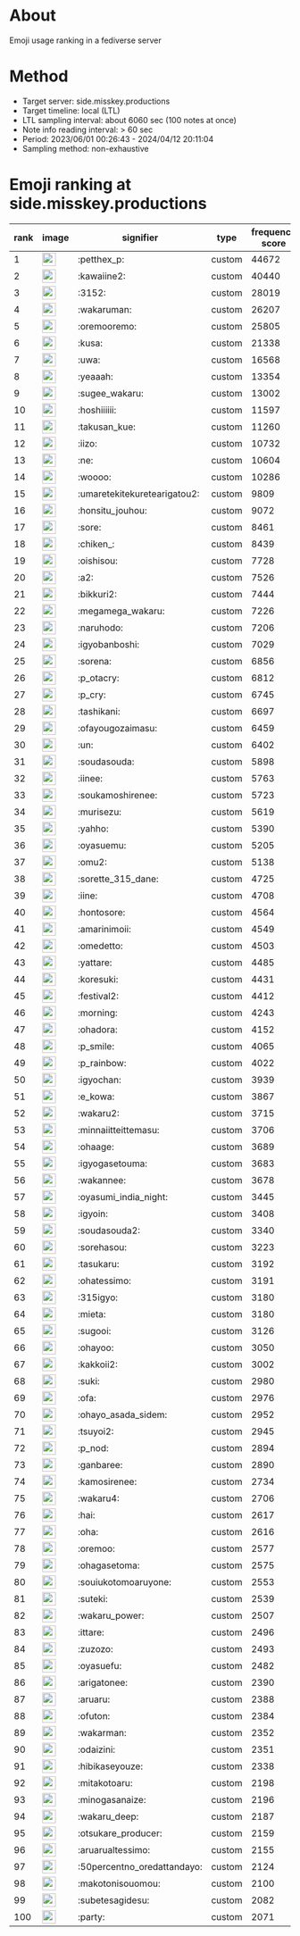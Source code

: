 # About
Emoji usage ranking in a fediverse server

# Method
- Target server: side.misskey.productions
- Target timeline: local (LTL)
- LTL sampling interval: about 6060 sec (100 notes at once)
- Note info reading interval: > 60 sec
- Period: 2023/06/01 00:26:43 - 2024/04/12 20:11:04 
- Sampling method: non-exhaustive

# Emoji ranking at side.misskey.productions

|rank|image|signifier|type|frequency score|
|----|----|----|----|----|
|1|<img height="24" src="https://side.misskey.productions/emoji/petthex_p.webp">|:petthex_p:|custom|44672|
|2|<img height="24" src="https://side.misskey.productions/emoji/kawaiine2.webp">|:kawaiine2:|custom|40440|
|3|<img height="24" src="https://side.misskey.productions/emoji/3152.webp">|:3152:|custom|28019|
|4|<img height="24" src="https://side.misskey.productions/emoji/wakaruman.webp">|:wakaruman:|custom|26207|
|5|<img height="24" src="https://side.misskey.productions/emoji/oremooremo.webp">|:oremooremo:|custom|25805|
|6|<img height="24" src="https://side.misskey.productions/emoji/kusa.webp">|:kusa:|custom|21338|
|7|<img height="24" src="https://side.misskey.productions/emoji/uwa.webp">|:uwa:|custom|16568|
|8|<img height="24" src="https://side.misskey.productions/emoji/yeaaah.webp">|:yeaaah:|custom|13354|
|9|<img height="24" src="https://side.misskey.productions/emoji/sugee_wakaru.webp">|:sugee_wakaru:|custom|13002|
|10|<img height="24" src="https://side.misskey.productions/emoji/hoshiiiiii.webp">|:hoshiiiiii:|custom|11597|
|11|<img height="24" src="https://side.misskey.productions/emoji/takusan_kue.webp">|:takusan_kue:|custom|11260|
|12|<img height="24" src="https://side.misskey.productions/emoji/iizo.webp">|:iizo:|custom|10732|
|13|<img height="24" src="https://side.misskey.productions/emoji/ne.webp">|:ne:|custom|10604|
|14|<img height="24" src="https://side.misskey.productions/emoji/woooo.webp">|:woooo:|custom|10286|
|15|<img height="24" src="https://side.misskey.productions/emoji/umaretekitekuretearigatou2.webp">|:umaretekitekuretearigatou2:|custom|9809|
|16|<img height="24" src="https://side.misskey.productions/emoji/honsitu_jouhou.webp">|:honsitu_jouhou:|custom|9072|
|17|<img height="24" src="https://side.misskey.productions/emoji/sore.webp">|:sore:|custom|8461|
|18|<img height="24" src="https://side.misskey.productions/emoji/chiken_.webp">|:chiken_:|custom|8439|
|19|<img height="24" src="https://side.misskey.productions/emoji/oishisou.webp">|:oishisou:|custom|7728|
|20|<img height="24" src="https://side.misskey.productions/emoji/a2.webp">|:a2:|custom|7526|
|21|<img height="24" src="https://side.misskey.productions/emoji/bikkuri2.webp">|:bikkuri2:|custom|7444|
|22|<img height="24" src="https://side.misskey.productions/emoji/megamega_wakaru.webp">|:megamega_wakaru:|custom|7226|
|23|<img height="24" src="https://side.misskey.productions/emoji/naruhodo.webp">|:naruhodo:|custom|7206|
|24|<img height="24" src="https://side.misskey.productions/emoji/igyobanboshi.webp">|:igyobanboshi:|custom|7029|
|25|<img height="24" src="https://side.misskey.productions/emoji/sorena.webp">|:sorena:|custom|6856|
|26|<img height="24" src="https://side.misskey.productions/emoji/p_otacry.webp">|:p_otacry:|custom|6812|
|27|<img height="24" src="https://side.misskey.productions/emoji/p_cry.webp">|:p_cry:|custom|6745|
|28|<img height="24" src="https://side.misskey.productions/emoji/tashikani.webp">|:tashikani:|custom|6697|
|29|<img height="24" src="https://side.misskey.productions/emoji/ofayougozaimasu.webp">|:ofayougozaimasu:|custom|6459|
|30|<img height="24" src="https://side.misskey.productions/emoji/un.webp">|:un:|custom|6402|
|31|<img height="24" src="https://side.misskey.productions/emoji/soudasouda.webp">|:soudasouda:|custom|5898|
|32|<img height="24" src="https://side.misskey.productions/emoji/iinee.webp">|:iinee:|custom|5763|
|33|<img height="24" src="https://side.misskey.productions/emoji/soukamoshirenee.webp">|:soukamoshirenee:|custom|5723|
|34|<img height="24" src="https://side.misskey.productions/emoji/murisezu.webp">|:murisezu:|custom|5619|
|35|<img height="24" src="https://side.misskey.productions/emoji/yahho.webp">|:yahho:|custom|5390|
|36|<img height="24" src="https://side.misskey.productions/emoji/oyasuemu.webp">|:oyasuemu:|custom|5205|
|37|<img height="24" src="https://side.misskey.productions/emoji/omu2.webp">|:omu2:|custom|5138|
|38|<img height="24" src="https://side.misskey.productions/emoji/sorette_315_dane.webp">|:sorette_315_dane:|custom|4725|
|39|<img height="24" src="https://side.misskey.productions/emoji/iine.webp">|:iine:|custom|4708|
|40|<img height="24" src="https://side.misskey.productions/emoji/hontosore.webp">|:hontosore:|custom|4564|
|41|<img height="24" src="https://side.misskey.productions/emoji/amarinimoii.webp">|:amarinimoii:|custom|4549|
|42|<img height="24" src="https://side.misskey.productions/emoji/omedetto.webp">|:omedetto:|custom|4503|
|43|<img height="24" src="https://side.misskey.productions/emoji/yattare.webp">|:yattare:|custom|4485|
|44|<img height="24" src="https://side.misskey.productions/emoji/koresuki.webp">|:koresuki:|custom|4431|
|45|<img height="24" src="https://side.misskey.productions/emoji/festival2.webp">|:festival2:|custom|4412|
|46|<img height="24" src="https://side.misskey.productions/emoji/morning.webp">|:morning:|custom|4243|
|47|<img height="24" src="https://side.misskey.productions/emoji/ohadora.webp">|:ohadora:|custom|4152|
|48|<img height="24" src="https://side.misskey.productions/emoji/p_smile.webp">|:p_smile:|custom|4065|
|49|<img height="24" src="https://side.misskey.productions/emoji/p_rainbow.webp">|:p_rainbow:|custom|4022|
|50|<img height="24" src="https://side.misskey.productions/emoji/igyochan.webp">|:igyochan:|custom|3939|
|51|<img height="24" src="https://side.misskey.productions/emoji/e_kowa.webp">|:e_kowa:|custom|3867|
|52|<img height="24" src="https://side.misskey.productions/emoji/wakaru2.webp">|:wakaru2:|custom|3715|
|53|<img height="24" src="https://side.misskey.productions/emoji/minnaiitteittemasu.webp">|:minnaiitteittemasu:|custom|3706|
|54|<img height="24" src="https://side.misskey.productions/emoji/ohaage.webp">|:ohaage:|custom|3689|
|55|<img height="24" src="https://side.misskey.productions/emoji/igyogasetouma.webp">|:igyogasetouma:|custom|3683|
|56|<img height="24" src="https://side.misskey.productions/emoji/wakannee.webp">|:wakannee:|custom|3678|
|57|<img height="24" src="https://side.misskey.productions/emoji/oyasumi_india_night.webp">|:oyasumi_india_night:|custom|3445|
|58|<img height="24" src="https://side.misskey.productions/emoji/igyoin.webp">|:igyoin:|custom|3408|
|59|<img height="24" src="https://side.misskey.productions/emoji/soudasouda2.webp">|:soudasouda2:|custom|3340|
|60|<img height="24" src="https://side.misskey.productions/emoji/sorehasou.webp">|:sorehasou:|custom|3223|
|61|<img height="24" src="https://side.misskey.productions/emoji/tasukaru.webp">|:tasukaru:|custom|3192|
|62|<img height="24" src="https://side.misskey.productions/emoji/ohatessimo.webp">|:ohatessimo:|custom|3191|
|63|<img height="24" src="https://side.misskey.productions/emoji/315igyo.webp">|:315igyo:|custom|3180|
|64|<img height="24" src="https://side.misskey.productions/emoji/mieta.webp">|:mieta:|custom|3180|
|65|<img height="24" src="https://side.misskey.productions/emoji/sugooi.webp">|:sugooi:|custom|3126|
|66|<img height="24" src="https://side.misskey.productions/emoji/ohayoo.webp">|:ohayoo:|custom|3050|
|67|<img height="24" src="https://side.misskey.productions/emoji/kakkoii2.webp">|:kakkoii2:|custom|3002|
|68|<img height="24" src="https://side.misskey.productions/emoji/suki.webp">|:suki:|custom|2980|
|69|<img height="24" src="https://side.misskey.productions/emoji/ofa.webp">|:ofa:|custom|2976|
|70|<img height="24" src="https://side.misskey.productions/emoji/ohayo_asada_sidem.webp">|:ohayo_asada_sidem:|custom|2952|
|71|<img height="24" src="https://side.misskey.productions/emoji/tsuyoi2.webp">|:tsuyoi2:|custom|2945|
|72|<img height="24" src="https://side.misskey.productions/emoji/p_nod.webp">|:p_nod:|custom|2894|
|73|<img height="24" src="https://side.misskey.productions/emoji/ganbaree.webp">|:ganbaree:|custom|2890|
|74|<img height="24" src="https://side.misskey.productions/emoji/kamosirenee.webp">|:kamosirenee:|custom|2734|
|75|<img height="24" src="https://side.misskey.productions/emoji/wakaru4.webp">|:wakaru4:|custom|2706|
|76|<img height="24" src="https://side.misskey.productions/emoji/hai.webp">|:hai:|custom|2617|
|77|<img height="24" src="https://side.misskey.productions/emoji/oha.webp">|:oha:|custom|2616|
|78|<img height="24" src="https://side.misskey.productions/emoji/oremoo.webp">|:oremoo:|custom|2577|
|79|<img height="24" src="https://side.misskey.productions/emoji/ohagasetoma.webp">|:ohagasetoma:|custom|2575|
|80|<img height="24" src="https://side.misskey.productions/emoji/souiukotomoaruyone.webp">|:souiukotomoaruyone:|custom|2553|
|81|<img height="24" src="https://side.misskey.productions/emoji/suteki.webp">|:suteki:|custom|2539|
|82|<img height="24" src="https://side.misskey.productions/emoji/wakaru_power.webp">|:wakaru_power:|custom|2507|
|83|<img height="24" src="https://side.misskey.productions/emoji/ittare.webp">|:ittare:|custom|2496|
|84|<img height="24" src="https://side.misskey.productions/emoji/zuzozo.webp">|:zuzozo:|custom|2493|
|85|<img height="24" src="https://side.misskey.productions/emoji/oyasuefu.webp">|:oyasuefu:|custom|2482|
|86|<img height="24" src="https://side.misskey.productions/emoji/arigatonee.webp">|:arigatonee:|custom|2390|
|87|<img height="24" src="https://side.misskey.productions/emoji/aruaru.webp">|:aruaru:|custom|2388|
|88|<img height="24" src="https://side.misskey.productions/emoji/ofuton.webp">|:ofuton:|custom|2384|
|89|<img height="24" src="https://side.misskey.productions/emoji/wakarman.webp">|:wakarman:|custom|2352|
|90|<img height="24" src="https://side.misskey.productions/emoji/odaizini.webp">|:odaizini:|custom|2351|
|91|<img height="24" src="https://side.misskey.productions/emoji/hibikaseyouze.webp">|:hibikaseyouze:|custom|2338|
|92|<img height="24" src="https://side.misskey.productions/emoji/mitakotoaru.webp">|:mitakotoaru:|custom|2198|
|93|<img height="24" src="https://side.misskey.productions/emoji/minogasanaize.webp">|:minogasanaize:|custom|2196|
|94|<img height="24" src="https://side.misskey.productions/emoji/wakaru_deep.webp">|:wakaru_deep:|custom|2187|
|95|<img height="24" src="https://side.misskey.productions/emoji/otsukare_producer.webp">|:otsukare_producer:|custom|2159|
|96|<img height="24" src="https://side.misskey.productions/emoji/aruarualtessimo.webp">|:aruarualtessimo:|custom|2155|
|97|<img height="24" src="https://side.misskey.productions/emoji/50percentno_oredattandayo.webp">|:50percentno_oredattandayo:|custom|2124|
|98|<img height="24" src="https://side.misskey.productions/emoji/makotonisouomou.webp">|:makotonisouomou:|custom|2100|
|99|<img height="24" src="https://side.misskey.productions/emoji/subetesagidesu.webp">|:subetesagidesu:|custom|2082|
|100|<img height="24" src="https://side.misskey.productions/emoji/party.webp">|:party:|custom|2071|

